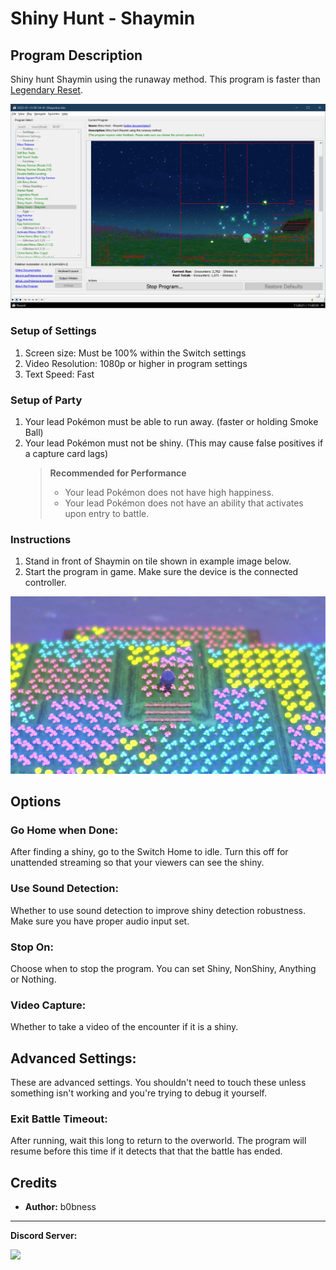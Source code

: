 # Shiny Hunt - Shaymin

## Program Description

Shiny hunt Shaymin using the runaway method. This program is faster than [Legendary Reset](LegendaryReset.md).

<img src="images/ShinyHunt-Shaymin-0.png">

### Setup of Settings

1. Screen size: Must be 100% within the Switch settings
2. Video Resolution: 1080p or higher in program settings
3. Text Speed: Fast

### Setup of Party
1. Your lead Pokémon must be able to run away. (faster or holding Smoke Ball)
2. Your lead Pokémon must not be shiny. (This may cause false positives if a capture card lags)
   > **Recommended for Performance**
   > - Your lead Pokémon does not have high happiness.
   > - Your lead Pokémon does not have an ability that activates upon entry to battle.

### Instructions

1. Stand in front of Shaymin on tile shown in example image below.
2. Start the program in game. Make sure the device is the connected controller.

<img src="images/ShinyHunt-Shaymin-1.png">

## Options


### Go Home when Done:

After finding a shiny, go to the Switch Home to idle. Turn this off for unattended streaming so that your viewers can see the shiny.

### Use Sound Detection:

Whether to use sound detection to improve shiny detection robustness. Make sure you have proper audio input set.

### Stop On:

Choose when to stop the program. You can set Shiny, NonShiny, Anything or Nothing.

### Video Capture:

Whether to take a video of the encounter if it is a shiny.

## Advanced Settings:
These are advanced settings. You shouldn't need to touch these unless something isn't working and you're trying to debug it yourself.

### Exit Battle Timeout:

After running, wait this long to return to the overworld. The program will resume before this time if it detects that that the battle has ended.


## Credits

- **Author:** b0bness



<hr>

**Discord Server:** 

[<img src="https://canary.discordapp.com/api/guilds/695809740428673034/widget.png?style=banner2">](https://discord.gg/cQ4gWxN)
